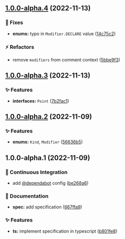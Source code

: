 ## [1.0.0-alpha.4](https://github.com/flex-development/docast/compare/1.0.0-alpha.3...1.0.0-alpha.4) (2022-11-13)


### :bug: Fixes

* **enums:** typo in `Modifier.DECLARE` value ([14c75c2](https://github.com/flex-development/docast/commit/14c75c2f3c3814e78b70a09c84333ae22807462b))


### :zap: Refactors

* remove `modifiers` from comment context ([5bbe9f3](https://github.com/flex-development/docast/commit/5bbe9f3f266379047cda06cf9c1e37aef693a7f0))

## [1.0.0-alpha.3](https://github.com/flex-development/docast/compare/1.0.0-alpha.2...1.0.0-alpha.3) (2022-11-13)


### :sparkles: Features

* **interfaces:** `Point` ([7b2fac1](https://github.com/flex-development/docast/commit/7b2fac1ec94cecc90784914f7d58bdcbdf20ad70))

## [1.0.0-alpha.2](https://github.com/flex-development/docast/compare/1.0.0-alpha.1...1.0.0-alpha.2) (2022-11-09)


### :sparkles: Features

* **enums:** `Kind`, `Modifier` ([56636b5](https://github.com/flex-development/docast/commit/56636b539d95d0dbe2f439caf076dd99d63c707c))

## 1.0.0-alpha.1 (2022-11-09)


### :robot: Continuous Integration

* add [@dependabot](https://github.com/dependabot) config ([be268a6](https://github.com/flex-development/docast/commit/be268a6e64251acab24f553c5099cd0746338405))


### :pencil: Documentation

* **spec:** add specification ([667ffa9](https://github.com/flex-development/docast/commit/667ffa93bbf109176c5ecab839e5da4d3630a46b))


### :sparkles: Features

* **ts:** implement specification in typescript ([b801fe8](https://github.com/flex-development/docast/commit/b801fe8462e39c460c0de44fdef263b03ea7d0b4))

